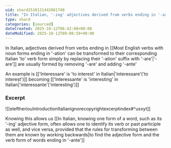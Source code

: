 ```yaml
---
uid: shard2510121442081740
title: "In Italian, '-ing' adjectives derived from verbs ending in '-are' are usually formed by removing '-are' and adding '-ante'"
type: shard
categories: [sourced]
dateCreated: 2025-10-12T06:42:08+00:00
dateModified: 2025-10-12T09:08:59+00:00
---
```

In Italian, adjectives derived from verbs ending in [[Most English verbs with noun forms ending in '-ation' can be transformed to their corresponding Italian 'to' verb form simply by replacing their '-ation' suffix with '-are'|'-are']] are usually formed by removing '-are' and adding '-ante'

An example is [['Interessare' is 'to interest' in Italian|'interessare'('to interest')]] becoming [['Interessante' is 'interesting' in Italian|'interessante'('interesting')]]
### Excerpt
![[eleftheriouIntroductionItalianignorecopyrightexcerptindex#^usxyt]]

Knowing this allows us [[In Italian, knowing one form of a word, such as its '-ing' adjective form, often allows one to identify its verb or past participle as well, and vice versa, provided that the rules for transforming between them are known by working backwards|to find the adjective form and the verb form of words ending in '-ante']]